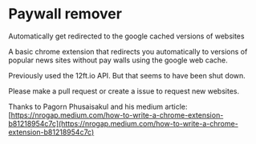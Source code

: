 # Paywall remover
Automatically get redirected to the google cached versions of websites

A basic chrome extension that redirects you automatically to versions of popular news sites without pay walls using the google web cache.

Previously used the 12ft.io API. But that seems to have been shut down.

Please make a pull request or create a issue to request new websites.


Thanks to Pagorn Phusaisakul and his medium article: [https://nrogap.medium.com/how-to-write-a-chrome-extension-b81218954c7c](https://nrogap.medium.com/how-to-write-a-chrome-extension-b81218954c7c)
